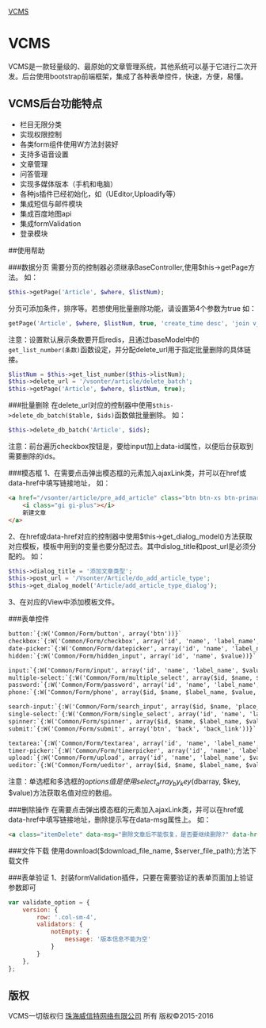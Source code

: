 ﻿[VCMS](http://www.vsonter.com/Public/images/logo.png)

# VCMS

VCMS是一款轻量级的、最原始的文章管理系统，其他系统可以基于它进行二次开发。后台使用bootstrap前端框架，集成了各种表单控件，快速，方便，易懂。

## VCMS后台功能特点

- 栏目无限分类
- 实现权限控制
- 各类form组件使用W方法封装好
- 支持多语音设置
- 文章管理
- 问答管理
- 实现多媒体版本（手机和电脑）
- 各种js插件已经初始化，如（UEditor,Uploadify等）
- 集成短信与邮件模块
- 集成百度地图api
- 集成formValidation
- 登录模块

##使用帮助

###数据分页
需要分页的控制器必须继承BaseController,使用$this->getPage方法。
如：
```php
$this->getPage('Article', $where, $listNum);
```
分页可添加条件，排序等。若想使用批量删除功能，请设置第4个参数为true
如：
```php
getPage('Article', $where, $listNum, true, 'create_time desc', 'join v_category on v_category.id = v_article.cid', 'LEFT');
```
注意：设置默认展示条数要开启redis，且通过baseModel中的`get_list_number(条数)`函数设定，并分配delete_url用于指定批量删除的具体链接。
```php
$listNum = $this->get_list_number($this->listNum);
$this->delete_url = '/vsonter/article/delete_batch';
$this->getPage('Article', $where, $listNum, true);
```

###批量删除
在delete_url对应的控制器中使用`$this->delete_db_batch($table, $ids)`函数做批量删除。
如：
```php
$this->delete_db_batch('Article', $ids);
```
注意：前台遍历checkbox按钮是，要给input加上data-id属性，以便后台获取到需要删除的ids。

###模态框
1、在需要点击弹出模态框的元素加入ajaxLink类，并可以在href或data-href中填写链接地址，
如：
```html
<a href="/vsonter/article/pre_add_article" class="btn btn-xs btn-primary right ajaxLink">
    <i class="gi gi-plus"></i> 
    新建文章
</a>
```
2、在href或data-href对应的控制器中使用$this->get_dialog_model()方法获取对应模板，模板中用到的变量也要分配过去。其中dislog_title和post_url是必须分配的。
如：
```php
$this->dialog_title = '添加文章类型';
$this->post_url = '/Vsonter/Article/do_add_article_type';
$this->get_dialog_model('Article/add_article_type_dialog');
```
3、在对应的View中添加模板文件。

###表单控件
```html
button:`{:W('Common/Form/button', array('btn'))}`
checkbox:`{:W('Common/Form/checkbox', array('id', 'name', 'label_name', 1, 'help_block'))}`
date-picker:`{:W('Common/Form/datepicker', array('id', 'name', 'label_name', $value, 'yyyy/mm/dd', 'help_block'))}`
hidden:`{:W('Common/Form/hidden_input', array('id', 'name', $value))}`

input:`{:W('Common/Form/input', array('id', 'name', 'label_name', $value, 'place_holder', 'help_block'))}`
multiple-select:`{:W('Common/Form/multiple_select', array($id, $name, $label_name, $options, 'place_holder', 'help_block'))}`
password:`{:W('Common/Form/password', array('id', 'name', 'label_name', $value, 'place_holder', 'help_block'))}`
phone:`{:W('Common/Form/phone', array($id, $name, $label_name, $value, 'place_holder', 'help_block'))}`

search-input:`{:W('Common/Form/search_input', array($id, $name, 'place_holder', $value, 'direction', 'ico'))}`
single-select:`{:W('Common/Form/single_select', array('id', 'name', 'label_name', $options, $value, 'place_holder', 'help_block'))}`
spinner:`{:W('Common/Form/spinner', array($id, $name, $label_name, $value, 'help_block'))}`
submit:`{:W('Common/Form/submit', array('btn', 'back', 'back_link'))}`

textarea:`{:W('Common/Form/textarea', array('id', 'name', 'label_name', $value, 'place_holder', 'help_block'))}`
timer-picker:`{:W('Common/Form/timerpicker', array('id', 'name', 'label_name', $value, 'yyyy/mm/dd', 'help_block'))}`
upload:`{:W('Common/Form/upload', array('id', 'name', 'label_name', $value, 'queue_id'))}`
ueditor:`{:W('Common/Form/ueditor', array($id, $name, $label_name, $value, 'help_block'))}`
```
注意：单选框和多选框的$options值是使用select_array_by_key($dbarray, $key, $value)方法获取名值对应的数组。

###删除操作
在需要点击弹出模态框的元素加入ajaxLink类，并可以在href或data-href中填写链接地址，删除提示写在data-msg属性上。
如：
```html
<a class="itemDelete" data-msg="删除文章后不能恢复，是否要继续删除?" data-href="/Vsonter/Article/delete/id/32/p/" title="">删除</a>
```

###文件下载
使用download($download_file_name, $server_file_path);方法下载文件

###表单验证
1、封装formValidation插件，只要在需要验证的表单页面加上验证参数即可
```javascript
var validate_option = {
    version: {
        row: '.col-sm-4',
        validators: {
            notEmpty: {
                message: '版本信息不能为空'
            }
        }
    },
};
```

## 版权
VCMS一切版权归 [珠海威信特网络有限公司](http://www.vsonter.com) 所有
版权©2015-2016
